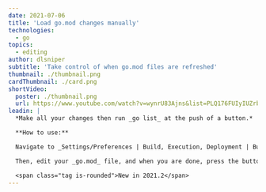 ```yaml
---
date: 2021-07-06
title: 'Load go.mod changes manually'
technologies:
  - go
topics:
  - editing
author: dlsniper
subtitle: 'Take control of when go.mod files are refreshed'
thumbnail: ./thumbnail.png
cardThumbnail: ./card.png
shortVideo:
  poster: ./thumbnail.png
  url: https://www.youtube.com/watch?v=wynrU83Ajns&list=PLQ176FUIyIUZrbrlz4AY1V8VzBJKZyVlW&index=52
leadin: |
  *Make all your changes then run _go list_ at the push of a button.*

  **How to use:**

  Navigate to _Settings/Preferences | Build, Execution, Deployment | Build Tools_ and select _External changes_ instead of **Any changes**.

  Then, edit your _go.mod_ file, and when you are done, press the button at the top-right corner of the editor to refresh these changes.

  <span class="tag is-rounded">New in 2021.2</span>
---
```


